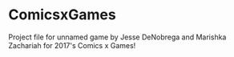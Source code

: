 # ComicsxGames
Project file for unnamed game by Jesse DeNobrega and Marishka Zachariah for 2017's Comics x Games! 
